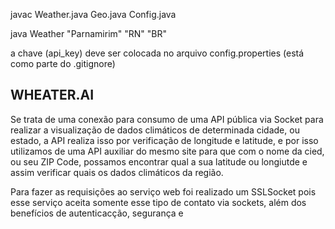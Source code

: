 javac Weather.java Geo.java Config.java

java Weather "Parnamirim" "RN" "BR" 

a chave (api_key) deve ser colocada no arquivo config.properties (está como parte do .gitignore)

## WHEATER.AI

Se trata de uma conexão para consumo de uma API pública via Socket para realizar a visualização de dados climáticos de determinada
cidade, ou estado, a API realiza isso por verificação de longitude e latitude, e por isso utilizamos de uma API auxiliar do mesmo site
para que com o nome da cied, ou seu ZIP Code, possamos encontrar qual a sua latitude ou longiutde e assim verificar quais os dados climáticos
da região.

Para fazer as requisições ao serviço web foi realizado um SSLSocket pois esse serviço aceita somente esse tipo de contato via sockets, além dos
benefícios de autenticacção, segurança e 
